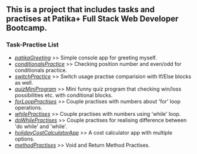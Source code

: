## This is a project that includes tasks and practises at Patika+ Full Stack Web Developer Bootcamp.

### Task-Practise List
- [_patikaGreeting_](https://github.com/Chessfull/PatikaBootcampTasks/blob/master/PatikaGreeting.cs) >> Simple console app for greeting myself.
- [_conditionalsPractice_](https://github.com/Chessfull/PatikaBootcampTasks/blob/master/ConditionalsPractice.cs) >> Checking position number and even/odd for conditionals practice.
- [_switchPractice_](https://github.com/Chessfull/PatikaBootcampTasks/blob/master/SwitchPractise.cs) >> Switch usage practise comparision with If/Else blocks as well.
- [_quizMiniProgram_](https://github.com/Chessfull/PatikaBootcampTasks/blob/master/QuizProgramPractise.cs) >> Mini funny quiz program that checking win/loss possibilities etc. with conditional blocks.
- [_forLoopPractises_](https://github.com/Chessfull/PatikaBootcampTasks/blob/master/ForLoopPractises.cs) >> Couple practises with numbers about 'for' loop operations.
- [_whilePractises_](https://github.com/Chessfull/PatikaBootcampTasks/blob/master/WhilePractises.cs) >> Couple practises with numbers using 'while' loop.
- [_doWhilePractises_](https://github.com/Chessfull/PatikaBootcampTasks/blob/master/DoWhilePractises.cs) >> Couple practises for realising difference between 'do while' and 'while'.
- [_holidayCostCalculatorApp_](https://github.com/Chessfull/PatikaBootcampTasks/blob/master/HolidayCostCalculationApp.cs) >> A cost calculator app with multiple options.
- [_methodPractises_](https://github.com/Chessfull/PatikaBootcampTasks/blob/master/MethodPractises.cs) >> Void and Return Method Practises.
